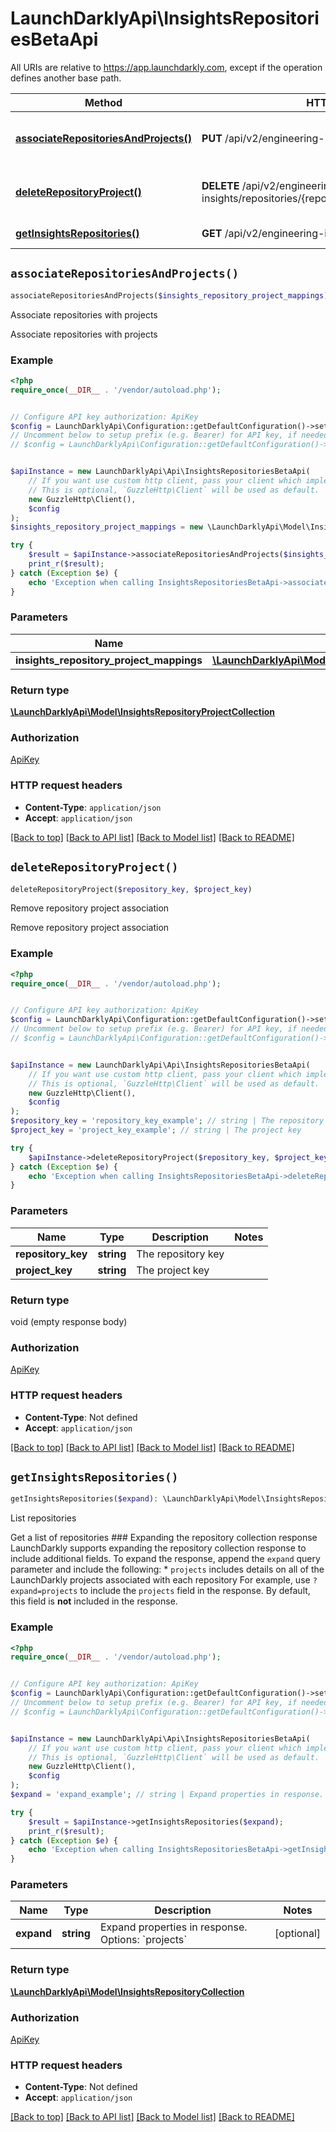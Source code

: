 # LaunchDarklyApi\InsightsRepositoriesBetaApi

All URIs are relative to https://app.launchdarkly.com, except if the operation defines another base path.

| Method | HTTP request | Description |
| ------------- | ------------- | ------------- |
| [**associateRepositoriesAndProjects()**](InsightsRepositoriesBetaApi.md#associateRepositoriesAndProjects) | **PUT** /api/v2/engineering-insights/repositories/projects | Associate repositories with projects |
| [**deleteRepositoryProject()**](InsightsRepositoriesBetaApi.md#deleteRepositoryProject) | **DELETE** /api/v2/engineering-insights/repositories/{repositoryKey}/projects/{projectKey} | Remove repository project association |
| [**getInsightsRepositories()**](InsightsRepositoriesBetaApi.md#getInsightsRepositories) | **GET** /api/v2/engineering-insights/repositories | List repositories |


## `associateRepositoriesAndProjects()`

```php
associateRepositoriesAndProjects($insights_repository_project_mappings): \LaunchDarklyApi\Model\InsightsRepositoryProjectCollection
```

Associate repositories with projects

Associate repositories with projects

### Example

```php
<?php
require_once(__DIR__ . '/vendor/autoload.php');


// Configure API key authorization: ApiKey
$config = LaunchDarklyApi\Configuration::getDefaultConfiguration()->setApiKey('Authorization', 'YOUR_API_KEY');
// Uncomment below to setup prefix (e.g. Bearer) for API key, if needed
// $config = LaunchDarklyApi\Configuration::getDefaultConfiguration()->setApiKeyPrefix('Authorization', 'Bearer');


$apiInstance = new LaunchDarklyApi\Api\InsightsRepositoriesBetaApi(
    // If you want use custom http client, pass your client which implements `GuzzleHttp\ClientInterface`.
    // This is optional, `GuzzleHttp\Client` will be used as default.
    new GuzzleHttp\Client(),
    $config
);
$insights_repository_project_mappings = new \LaunchDarklyApi\Model\InsightsRepositoryProjectMappings(); // \LaunchDarklyApi\Model\InsightsRepositoryProjectMappings

try {
    $result = $apiInstance->associateRepositoriesAndProjects($insights_repository_project_mappings);
    print_r($result);
} catch (Exception $e) {
    echo 'Exception when calling InsightsRepositoriesBetaApi->associateRepositoriesAndProjects: ', $e->getMessage(), PHP_EOL;
}
```

### Parameters

| Name | Type | Description  | Notes |
| ------------- | ------------- | ------------- | ------------- |
| **insights_repository_project_mappings** | [**\LaunchDarklyApi\Model\InsightsRepositoryProjectMappings**](../Model/InsightsRepositoryProjectMappings.md)|  | |

### Return type

[**\LaunchDarklyApi\Model\InsightsRepositoryProjectCollection**](../Model/InsightsRepositoryProjectCollection.md)

### Authorization

[ApiKey](../../README.md#ApiKey)

### HTTP request headers

- **Content-Type**: `application/json`
- **Accept**: `application/json`

[[Back to top]](#) [[Back to API list]](../../README.md#endpoints)
[[Back to Model list]](../../README.md#models)
[[Back to README]](../../README.md)

## `deleteRepositoryProject()`

```php
deleteRepositoryProject($repository_key, $project_key)
```

Remove repository project association

Remove repository project association

### Example

```php
<?php
require_once(__DIR__ . '/vendor/autoload.php');


// Configure API key authorization: ApiKey
$config = LaunchDarklyApi\Configuration::getDefaultConfiguration()->setApiKey('Authorization', 'YOUR_API_KEY');
// Uncomment below to setup prefix (e.g. Bearer) for API key, if needed
// $config = LaunchDarklyApi\Configuration::getDefaultConfiguration()->setApiKeyPrefix('Authorization', 'Bearer');


$apiInstance = new LaunchDarklyApi\Api\InsightsRepositoriesBetaApi(
    // If you want use custom http client, pass your client which implements `GuzzleHttp\ClientInterface`.
    // This is optional, `GuzzleHttp\Client` will be used as default.
    new GuzzleHttp\Client(),
    $config
);
$repository_key = 'repository_key_example'; // string | The repository key
$project_key = 'project_key_example'; // string | The project key

try {
    $apiInstance->deleteRepositoryProject($repository_key, $project_key);
} catch (Exception $e) {
    echo 'Exception when calling InsightsRepositoriesBetaApi->deleteRepositoryProject: ', $e->getMessage(), PHP_EOL;
}
```

### Parameters

| Name | Type | Description  | Notes |
| ------------- | ------------- | ------------- | ------------- |
| **repository_key** | **string**| The repository key | |
| **project_key** | **string**| The project key | |

### Return type

void (empty response body)

### Authorization

[ApiKey](../../README.md#ApiKey)

### HTTP request headers

- **Content-Type**: Not defined
- **Accept**: `application/json`

[[Back to top]](#) [[Back to API list]](../../README.md#endpoints)
[[Back to Model list]](../../README.md#models)
[[Back to README]](../../README.md)

## `getInsightsRepositories()`

```php
getInsightsRepositories($expand): \LaunchDarklyApi\Model\InsightsRepositoryCollection
```

List repositories

Get a list of repositories  ### Expanding the repository collection response  LaunchDarkly supports expanding the repository collection response to include additional fields.  To expand the response, append the `expand` query parameter and include the following:  * `projects` includes details on all of the LaunchDarkly projects associated with each repository  For example, use `?expand=projects` to include the `projects` field in the response. By default, this field is **not** included in the response.

### Example

```php
<?php
require_once(__DIR__ . '/vendor/autoload.php');


// Configure API key authorization: ApiKey
$config = LaunchDarklyApi\Configuration::getDefaultConfiguration()->setApiKey('Authorization', 'YOUR_API_KEY');
// Uncomment below to setup prefix (e.g. Bearer) for API key, if needed
// $config = LaunchDarklyApi\Configuration::getDefaultConfiguration()->setApiKeyPrefix('Authorization', 'Bearer');


$apiInstance = new LaunchDarklyApi\Api\InsightsRepositoriesBetaApi(
    // If you want use custom http client, pass your client which implements `GuzzleHttp\ClientInterface`.
    // This is optional, `GuzzleHttp\Client` will be used as default.
    new GuzzleHttp\Client(),
    $config
);
$expand = 'expand_example'; // string | Expand properties in response. Options: `projects`

try {
    $result = $apiInstance->getInsightsRepositories($expand);
    print_r($result);
} catch (Exception $e) {
    echo 'Exception when calling InsightsRepositoriesBetaApi->getInsightsRepositories: ', $e->getMessage(), PHP_EOL;
}
```

### Parameters

| Name | Type | Description  | Notes |
| ------------- | ------------- | ------------- | ------------- |
| **expand** | **string**| Expand properties in response. Options: &#x60;projects&#x60; | [optional] |

### Return type

[**\LaunchDarklyApi\Model\InsightsRepositoryCollection**](../Model/InsightsRepositoryCollection.md)

### Authorization

[ApiKey](../../README.md#ApiKey)

### HTTP request headers

- **Content-Type**: Not defined
- **Accept**: `application/json`

[[Back to top]](#) [[Back to API list]](../../README.md#endpoints)
[[Back to Model list]](../../README.md#models)
[[Back to README]](../../README.md)
